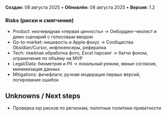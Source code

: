 **Создан:** 08 августа 2025 • **Обновлён:** 08 августа 2025 • **Версия:** 1.2

### Risks (риски и смягчения)

- Product: неочевидная «первая ценность» → Онбординг‑чеклист и демо сценарий с голосовым вводом
- Go-to-market: нишевость и Apple‑фокус → Сообщества Obsidian/Cursor, инфлюенсеры, рефералка
- Tech: тяжёлая обработка фото, Excel парсинг → батчи фоном, ограничения по объёму на MVP
- Legal/Data: биометрия и PII → локальный режим, явные согласия, минимизация данных
- Mitigations: фичефлаги, ручная модерация первых версий, логирование ошибок

## Unknowns / Next steps
- Проверка юр рисков по регионам; пилотные политики приватности
